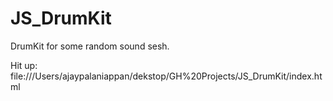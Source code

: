 # JS_DrumKit
DrumKit for some random sound sesh.


Hit up: file:///Users/ajaypalaniappan/dekstop/GH%20Projects/JS_DrumKit/index.html
